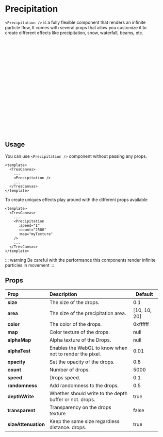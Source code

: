 # Precipitation

`<Precipitation />` is a fully flexible component that renders an infinite particle flow, It comes with several props that allow you customize it to create different effects like precipitation, snow, waterfall, beams, etc.

<ClientOnly>
  <div style="aspect-ratio: 16/9; height: auto; margin: 2rem 0; border-radius: 8px; overflow:hidden;">
    <PrecipitationDemo />
  </div> 
</ClientOnly>

## Usage

You can use `<Precipitation />` component without passing any props.

```vue
<template>
  <TresCanvas>
    ...
    <Precipitation />
    ...
  </TresCanvas>
</template>
```

To create uniques effects play around with the different props available

```vue
<template>
  <TresCanvas>
    ...
    <Precipitation
      :speed="1"
      :count="2500"
      :map="myTexture"
    />
    ...
  </TresCanvas>
</template>
```

::: warning
Be careful with the performance this components render infinite particles in movement
:::

## Props

| Prop                | Description                                             | Default      |
| :------------------ | :------------------------------------------------------ | ------------ |
| **size**            | The size of the drops.                                  | 0.1          |
| **area**            | The size of the precipitation area.                              | [10, 10, 20] |
| **color**           | The color of the drops.                                  | 0xffffff     |
| **map**             | Color texture of the drops.                             | null         |
| **alphaMap**        | Alpha texture of the Drops.                             | null         |
| **alphaTest**       | Enables the WebGL to know when not to render the pixel. | 0.01         |
| **opacity**         | Set the opacity of the drops.                           | 0.8          |
| **count**           | Number of drops.                                        | 5000         |
| **speed**           | Drops speed.                                            | 0.1          |
| **randomness**      | Add randomness to the drops.                            | 0.5          |
| **depthWrite**      | Whether should write to the depth buffer or not. drops. | true         |
| **transparent**     | Transparency on the drops texture                       | false        |
| **sizeAttenuation** | Keep the same size regardless distance. drops.          | true         |
